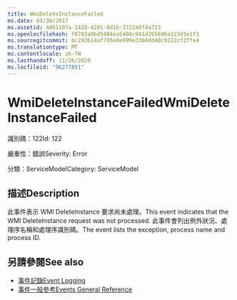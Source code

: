 ```yaml
---
title: WmiDeleteInstanceFailed
ms.date: 03/30/2017
ms.assetid: 4d61107a-1428-4281-8d1b-372240f4a723
ms.openlocfilehash: f8703a0bd5404ea5404c941d265696a323d3e1f3
ms.sourcegitcommit: bc293b14af795e0e999e3304dd40c0222cf2ffe4
ms.translationtype: MT
ms.contentlocale: zh-TW
ms.lasthandoff: 11/26/2020
ms.locfileid: "96277851"
---
```

# <a name="wmideleteinstancefailed"></a><span data-ttu-id="b905f-102">WmiDeleteInstanceFailed</span><span class="sxs-lookup"><span data-stu-id="b905f-102">WmiDeleteInstanceFailed</span></span>

<span data-ttu-id="b905f-103">識別碼：122</span><span class="sxs-lookup"><span data-stu-id="b905f-103">Id: 122</span></span>  
  
 <span data-ttu-id="b905f-104">嚴重性：錯誤</span><span class="sxs-lookup"><span data-stu-id="b905f-104">Severity: Error</span></span>  
  
 <span data-ttu-id="b905f-105">分類：ServiceModel</span><span class="sxs-lookup"><span data-stu-id="b905f-105">Category: ServiceModel</span></span>  
  
## <a name="description"></a><span data-ttu-id="b905f-106">描述</span><span class="sxs-lookup"><span data-stu-id="b905f-106">Description</span></span>  

 <span data-ttu-id="b905f-107">此事件表示 WMI DeleteInstance 要求尚未處理。</span><span class="sxs-lookup"><span data-stu-id="b905f-107">This event indicates that the WMI DeleteInstance request was not processed.</span></span> <span data-ttu-id="b905f-108">此事件會列出例外狀況、處理序名稱和處理序識別碼。</span><span class="sxs-lookup"><span data-stu-id="b905f-108">The event lists the exception, process name and process ID.</span></span>  
  
## <a name="see-also"></a><span data-ttu-id="b905f-109">另請參閱</span><span class="sxs-lookup"><span data-stu-id="b905f-109">See also</span></span>

- [<span data-ttu-id="b905f-110">事件記錄</span><span class="sxs-lookup"><span data-stu-id="b905f-110">Event Logging</span></span>](index.md)
- [<span data-ttu-id="b905f-111">事件一般參考</span><span class="sxs-lookup"><span data-stu-id="b905f-111">Events General Reference</span></span>](events-general-reference.md)
